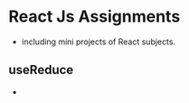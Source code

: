 # React Js Assignments

* including mini projects of React subjects.



## useReduce
* [](useReduceBankAccount)


 

